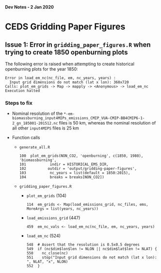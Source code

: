 **Dev Notes - 2 Jan 2020**

# CEDS Gridding Paper Figures



## Issue 1: Error in `gridding_paper_figures.R` when trying to create 1850 openburning plots

The following error is raised when attempting to create historical openburning plots for the year 1850:

```
Error in load_em_nc(nc_file, em, nc_years, years) : 
  Input grid dimensions do not match (lat x lon): 360x720
Calls: plot_em_grids -> Map -> mapply -> <Anonymous> -> load_em_nc
Execution halted
```

### Steps to fix
* Nominal resolution of the `*-em-biomassburning_input4MIPs_emissions_CMIP_VUA-CMIP-BB4CMIP6-1-2_gn_185001-201512.nc` files is 50 km, whereas the nominal resolution of all other `input4MIPS` files is 25 km

* Function calls
  * `generate_all.R`
  
    ```
    100  plot_em_grids(NON_CO2, 'openburning', c(1850, 1980), 'biomassburning',
    101           indir = HISTORICAL_EMS_DIR,
    102          outdir = 'output/gridding-paper-figures',
    103           nc_years = list(default = 1850:2015),
    104           breaks = breaks[NON_CO2])
    ```
    
  * `gridding_paper_figures.R`
    * `plot_em_grids` (104)
      
      ```
      114  em_grids <- Map(load_emissions_grid, nc_files, ems, MoreArgs = list(years, nc_years))
      ```
      
    * `load_emissions_grid` (447)
      
      ```
      459  em_nc_vals <- load_em_nc(nc_file, em, nc_years, years)
      ```
      
    * `load_em_nc` (524)
      
      ```
      548  # Assert that the resolution is 0.5x0.5 degrees
      549  if (nc$dim$lon$len != NLON || nc$dim$lat$len != NLAT) {
      550    nc_close(nc)
      551    stop("Input grid dimensions do not match (lat x lon): ", NLAT, "x", NLON)
      552  }
      ```
